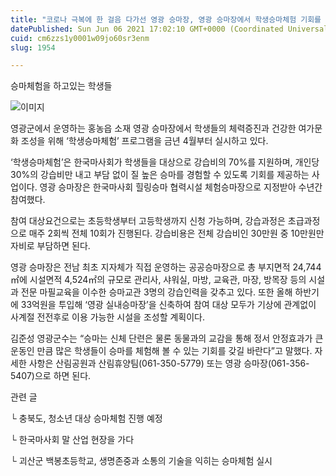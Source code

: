 ```yaml
---
title: "코로나 극복에 한 걸음 다가선 영광 승마장, 영광 승마장에서 학생승마체험 기회를 갖다"
datePublished: Sun Jun 06 2021 17:02:10 GMT+0000 (Coordinated Universal Time)
cuid: cm6zzs1y0001w09jo60sr3enm
slug: 1954

---
```



승마체험을 하고있는 학생들

![이미지](https://cdn.hashnode.com/res/hashnode/image/upload/v1739248714368/565ffc1e-6d02-4628-9499-d2d63092efbd.jpeg)

영광군에서 운영하는 홍농읍 소재 영광 승마장에서 학생들의 체력증진과 건강한 여가문화 조성을 위해 ‘학생승마체험’ 프로그램을 금년 4월부터 실시하고 있다.

‘학생승마체험’은 한국마사회가 학생들을 대상으로 강습비의 70%를 지원하며, 개인당 30%의 강습비만 내고 부담 없이 질 높은 승마를 경험할 수 있도록 기회를 제공하는 사업이다. 영광 승마장은 한국마사회 힐링승마 협력시설 체험승마장으로 지정받아 수년간 참여했다.

참여 대상요건으로는 초등학생부터 고등학생까지 신청 가능하며, 강습과정은 초급과정으로 매주 2회씩 전체 10회가 진행된다. 강습비용은 전체 강습비인 30만원 중 10만원만 자비로 부담하면 된다.

영광 승마장은 전남 최초 지자체가 직접 운영하는 공공승마장으로 총 부지면적 24,744㎡에 시설면적 4,524㎡의 규모로 관리사, 샤워실, 마방, 교육관, 마장, 방목장 등의 시설과 전문 마필교육을 이수한 승마교관 3명의 강습인력을 갖추고 있다. 또한 올해 하반기에 33억원을 투입해 ‘영광 실내승마장’을 신축하여 참여 대상 모두가 기상에 관계없이 사계절 전전후로 이용 가능한 시설을 조성할 계획이다.

김준성 영광군수는 “승마는 신체 단련은 물론 동물과의 교감을 통해 정서 안정효과가 큰 운동인 만큼 많은 학생들이 승마를 체험해 볼 수 있는 기회를 갖길 바란다”고 말했다. 자세한 사항은 산림공원과 산림휴양팀(061-350-5779) 또는 영광 승마장(061-356-5407)으로 하면 된다.

관련 글

└ 충북도, 청소년 대상 승마체험 진행 예정

└ 한국마사회 말 산업 현장을 가다

└ 괴산군 백봉초등학교, 생명존중과 소통의 기술을 익히는 승마체험 실시